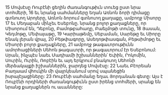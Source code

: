 15 Մովսէսը Ռուբէնի ցեղին ժառանգութիւն տուեց ըստ նրա տոհմերի, 16 եւ նրանց սահմանները եղան Առնոն ձորի դիմացը գտնուող Արոյերը, Առնոն ձորում գտնուող քաղաքը, ամբողջ Միսորը 17 եւ Մեդաբան մինչեւ Եսեբոնը. նրանց բոլոր քաղաքները, որ Միսորում են, Դեբոնը, Բամոթբահաղը, Բաելմոթի տունը, 18 Յասան, Կեդմոթը, Մեփայաթը, 19 Կարիաթեմը, Սեբաման, Սարեթը եւ Սիորը Ենակ լերան վրայ, 20 Բեթփագորը, Ասեդոթփասգան, Բեթսիմոթը եւ Միսորի բոլոր քաղաքները, 21 ամբողջ թագաւորութիւնն ամորհացիների Սեհոն թագաւորի, որ թագաւորում էր Եսեբոնում: Սրան, ինչպէս նաեւ Մադիամի իշխաններին՝ Եւիին, Րոկոմին, Սուրին, Ուրին, Ռոբէին եւ այդ երկրում բնակուող Սեհոնի մերձակայքի իշխաններին, ջարդեց Մովսէսը: 22 Նաեւ Բէորեան Բաղաամ վհուկին մի վայրկեանում սրով սպանեցին իսրայէլացիները: 23 Ռուբէնի սահմանը եղաւ Յորդանան գետը: Այս է Ռուբէնի որդիների ժառանգութիւնն ըստ իրենց տոհմերի, սրանք են նրանց քաղաքներն ու աւանները:
